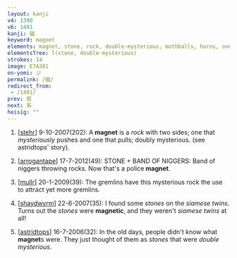 ```yaml
---
layout: kanji
v4: 1390
v6: 1491
kanji: 磁
keyword: magnet
elements: magnet, stone, rock, double-mysterious, mothballs, horns, one, cocoon, cocoon2
elementsTree: l(stone, double-mysterious)
strokes: 14
image: E7A381
on-yomi: ジ
permalink: /磁/
redirect_from:
 - /1491/
prev: 慈
next: 系
heisig: ""
---
```


1) [<a href="http://kanji.koohii.com/profile/stehr">stehr</a>] 9-10-2007(202): A<strong> magnet</strong> is a <em>rock</em> with two sides; one that <em>mysteriously</em> pushes and one that pulls; doubly mysterious. (see astridtops&#039; story).

2) [<a href="http://kanji.koohii.com/profile/arrogantape">arrogantape</a>] 17-7-2012(49): STONE + BAND OF NIGGERS: Band of niggers throwing rocks. Now that&#039;s a police<strong> magnet</strong>.

3) [<a href="http://kanji.koohii.com/profile/mullr">mullr</a>] 20-1-2009(39): The gremlins have this mysterious rock the use to attract yet more gremlins.

4) [<a href="http://kanji.koohii.com/profile/shaydwyrm">shaydwyrm</a>] 22-6-2007(35): I found some <em>stones</em> on the <em>siamese twins</em>. Turns out the <em>stones</em> were <strong>magnetic</strong>, and they weren&#039;t <em>siamese twins</em> at all!

5) [<a href="http://kanji.koohii.com/profile/astridtops">astridtops</a>] 16-7-2006(32): In the old days, people didn&#039;t know what<strong> magnet</strong>s were. They just thought of them as <em>stones</em> that were <em>double mysterious</em>.

